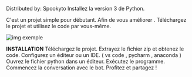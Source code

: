 Distributed by: Spookyto
Installez la version 3 de Python.

C'est un projet simple pour débutant. 
Afin de vous améliorer .
Téléchargez le projet et utilisez le code par vous-même.

![img exemple](https://cdn.discordapp.com/attachments/919298922151829564/962137071290576906/Exemple.png)

**INSTALLATION**
Téléchargez le projet.
Extrayez le fichier zip et obtenez le code.
Configurez un éditeur ou un IDE. ( vs code , pycharm , anaconda )
Ouvrez le fichier python dans un éditeur.
Exécutez le programme.
Commencez la conversation avec le bot.
Profitez et partagez !
